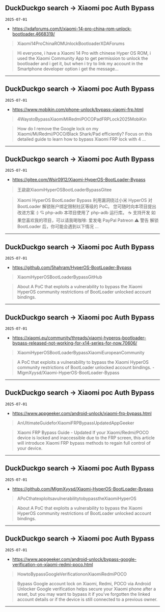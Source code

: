 ## DuckDuckgo search -> Xiaomi poc Auth Bypass
`2025-07-01`

* https://xdaforums.com/t/xiaomi-14-pro-china-rom-unlock-bootloader.4668319/

<blockquote>
 Xiaomi14ProChinaROMUnlockBootloaderXDAForums
</blockquote>
<blockquote>
Hi everyone, i have a Xiaomi 14 Pro with chinese Hyper OS ROM, i used the Xiaomi Community App to get permission to unlock the bootloader and i get it, but when i try to link my account in the Smartphone developer option i get the message...
</blockquote>

---

## DuckDuckgo search -> Xiaomi poc Auth Bypass
`2025-07-01`

* https://www.mobikin.com/phone-unlock/bypass-xiaomi-frp.html

<blockquote>
 4WaystoBypassXiaomiMiRedmiPOCOPadFRPLock2025MobiKin
</blockquote>
<blockquote>
How do I remove the Google lock on my Xiaomi/Mi/Redmi/POCO/Black Shark/Pad efficiently? Focus on this detailed guide to learn how to bypass Xiaomi FRP lock with 4 ...
</blockquote>

---

## DuckDuckgo search -> Xiaomi poc Auth Bypass
`2025-07-01`

* https://gitee.com/Wsir0912/Xiaomi-HyperOS-BootLoader-Bypass

<blockquote>
 王歘歘XiaomiHyperOSBootLoaderBypassGitee
</blockquote>
<blockquote>
Xiaomi HyperOS BootLoader Bypass 利用漏洞绕过小米 HyperOS 对 BootLoader 解锁账户绑定限制社区等级的 PoC。 您可随时向本项目提出改进方案 :) 💘 php-adb 本项目使用了 php-adb 运行库。 ☕ 支持开发 如果您喜欢我的项目，可以请我喝咖啡: 爱发电 PayPal Patreon ⚠️ 警告 解锁 BootLoader 后，你可能会遇到以下情况 ...
</blockquote>

---

## DuckDuckgo search -> Xiaomi poc Auth Bypass
`2025-07-01`

* https://github.com/5hahram/HyperOS-BootLoader-Bypass

<blockquote>
 XiaomiHyperOSBootLoaderBypassGitHub
</blockquote>
<blockquote>
About A PoC that exploits a vulnerability to bypass the Xiaomi HyperOS community restrictions of BootLoader unlocked account bindings.
</blockquote>

---

## DuckDuckgo search -> Xiaomi poc Auth Bypass
`2025-07-01`

* https://xiaomi.eu/community/threads/xiaomi-hyperos-bootloader-bypass-released-not-working-for-x14-series-for-now.70606/

<blockquote>
 XiaomiHyperOSBootLoaderBypassXiaomiEuropeanCommunity
</blockquote>
<blockquote>
A PoC that exploits a vulnerability to bypass the Xiaomi HyperOS community restrictions of BootLoader unlocked account bindings. - MlgmXyysd/Xiaomi-HyperOS-BootLoader-Bypass
</blockquote>

---

## DuckDuckgo search -> Xiaomi poc Auth Bypass
`2025-07-01`

* https://www.appgeeker.com/android-unlock/xiaomi-frp-bypass.html

<blockquote>
 AnUltimateGuideforXiaomiFRPBypassUpdatedAppGeeker
</blockquote>
<blockquote>
Xiaomi FRP Bypass Guide - Updated If your Xiaomi/Redmi/POCO device is locked and inaccessible due to the FRP screen, this article will introduce Xiaomi FRP bypass methods to regain full control of your device.
</blockquote>

---

## DuckDuckgo search -> Xiaomi poc Auth Bypass
`2025-07-01`

* https://github.com/MlgmXyysd/Xiaomi-HyperOS-BootLoader-Bypass

<blockquote>
 APoCthatexploitsavulnerabilitytobypasstheXiaomiHyperOS
</blockquote>
<blockquote>
About A PoC that exploits a vulnerability to bypass the Xiaomi HyperOS community restrictions of BootLoader unlocked account bindings.
</blockquote>

---

## DuckDuckgo search -> Xiaomi poc Auth Bypass
`2025-07-01`

* https://www.appgeeker.com/android-unlock/bypass-google-verification-on-xiaomi-redmi-poco.html

<blockquote>
 HowtoBypassGoogleVerificationonXiaomiRedmiPOCO
</blockquote>
<blockquote>
Bypass Google account lock on Xiaomi, Redmi, POCO via Android Unlocker Google verification helps secure your Xiaomi phone after a reset, but you may want to bypass it if you've forgotten the linked account details or if the device is still connected to a previous owner.
</blockquote>

---

